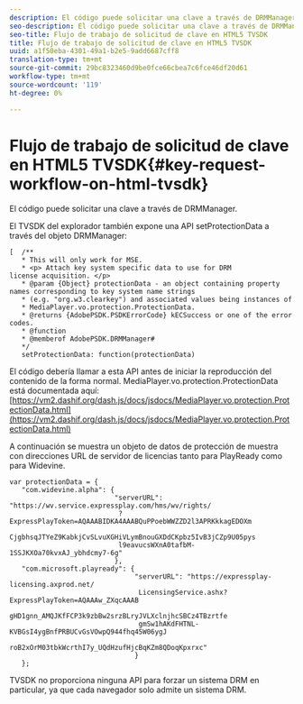 ```yaml
---
description: El código puede solicitar una clave a través de DRMManager.
seo-description: El código puede solicitar una clave a través de DRMManager.
seo-title: Flujo de trabajo de solicitud de clave en HTML5 TVSDK
title: Flujo de trabajo de solicitud de clave en HTML5 TVSDK
uuid: a1f50eba-4301-49a1-b2e5-9add6687cff8
translation-type: tm+mt
source-git-commit: 29bc8323460d9be0fce66cbea7c6fce46df20d61
workflow-type: tm+mt
source-wordcount: '119'
ht-degree: 0%

---
```



# Flujo de trabajo de solicitud de clave en HTML5 TVSDK{#key-request-workflow-on-html-tvsdk}

El código puede solicitar una clave a través de DRMManager.

El TVSDK del explorador también expone una API setProtectionData a través del objeto DRMManager:

```
[  /** 
   * This will only work for MSE. 
   * <p> Attach key system specific data to use for DRM 
license acquisition. </p> 
   * @param {Object} protectionData - an object containing property names corresponding to key system name strings 
   * (e.g. "org.w3.clearkey") and associated values being instances of 
   * MediaPlayer.vo.protection.ProtectionData. 
   * @returns {AdobePSDK.PSDKErrorCode} kECSuccess or one of the error codes. 
   * @function 
   * @memberof AdobePSDK.DRMManager# 
   */ 
   setProtectionData: function(protectionData) 
```

El código debería llamar a esta API antes de iniciar la reproducción del contenido de la forma normal. MediaPlayer.vo.protection.ProtectionData está documentada aquí: [https://vm2.dashif.org/dash.js/docs/jsdocs/MediaPlayer.vo.protection.ProtectionData.html](https://vm2.dashif.org/dash.js/docs/jsdocs/MediaPlayer.vo.protection.ProtectionData.html)

A continuación se muestra un objeto de datos de protección de muestra con direcciones URL de servidor de licencias tanto para PlayReady como para Widevine.

```
var protectionData = { 
   "com.widevine.alpha": { 
                          "serverURL": "https://wv.service.expressplay.com/hms/wv/rights/ 
                           ?ExpressPlayToken=AQAAABIDKA4AAABQuPPoebWWZZD2l3APRKkkagEDOXm 
                           CjgbhsqJTYeZ9KabkjCvSLvuXGHiVLymBnouGXDdCKpbz5IvB3jCZp9U05pys 
                           l9eavucsWXnA0tafbM-1SSJKXOa70kvxAJ_ybhdcmy7-6g" 
                          }, 
   "com.microsoft.playready": { 
                               "serverURL": "https://expressplay-licensing.axprod.net/ 
                                LicensingService.ashx?ExpressPlayToken=AQAAAw_ZXqcAAAB 
                                gHD1gnn_AMQJKfFCP3k9zbBw2srzBLryJVLXclnjhcSBCz4TBzrtfe 
                                gmSw1hAKdFHTNL-KVBGsI4ygBnfPRBUCvGsVOwpQ944fhq45W06ygJ 
                                roB2xOrM03tbkWcrthI7y_UQdHzufHjcBqKZm8QDoqKpxrxc" 
                               } 
   };
```

TVSDK no proporciona ninguna API para forzar un sistema DRM en particular, ya que cada navegador solo admite un sistema DRM.
